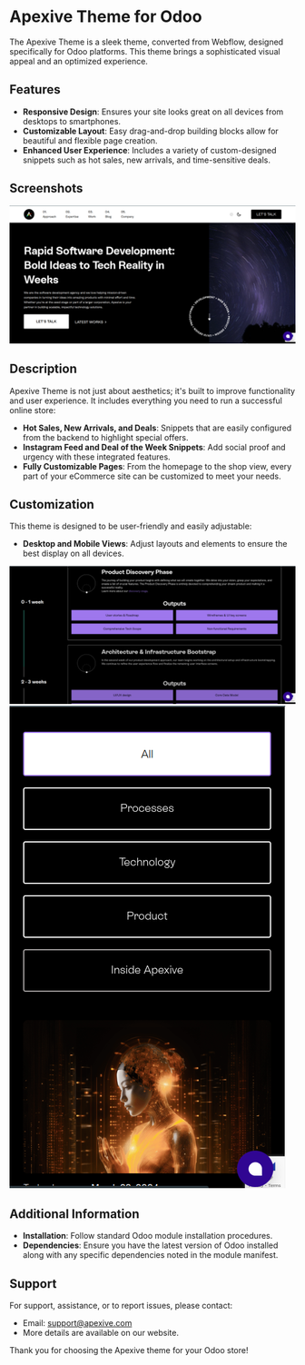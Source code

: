 # Apexive Theme for Odoo

The Apexive Theme is a sleek theme, converted from Webflow, designed specifically for Odoo platforms. This theme brings a sophisticated visual appeal and an optimized experience.

## Features

- **Responsive Design**: Ensures your site looks great on all devices from desktops to smartphones.
- **Customizable Layout**: Easy drag-and-drop building blocks allow for beautiful and flexible page creation.
- **Enhanced User Experience**: Includes a variety of custom-designed snippets such as hot sales, new arrivals, and time-sensitive deals.

## Screenshots

![Theme Screenshot](static/description/images/theme_screenshot.png)

## Description

Apexive Theme is not just about aesthetics; it's built to improve functionality and user experience. It includes everything you need to run a successful online store:

- **Hot Sales, New Arrivals, and Deals**: Snippets that are easily configured from the backend to highlight special offers.
- **Instagram Feed and Deal of the Week Snippets**: Add social proof and urgency with these integrated features.
- **Fully Customizable Pages**: From the homepage to the shop view, every part of your eCommerce site can be customized to meet your needs.

## Customization

This theme is designed to be user-friendly and easily adjustable:

- **Desktop and Mobile Views**: Adjust layouts and elements to ensure the best display on all devices.

![Desktop View](static/description/images/layout_screenshot.png)
![Mobile View](static/description/images/overview_screenshot.png)

## Additional Information

- **Installation**: Follow standard Odoo module installation procedures.
- **Dependencies**: Ensure you have the latest version of Odoo installed along with any specific dependencies noted in the module manifest.

## Support

For support, assistance, or to report issues, please contact:

- Email: [support@apexive.com](mailto:support@apexive.com)
- More details are available on our website.

Thank you for choosing the Apexive theme for your Odoo store!

